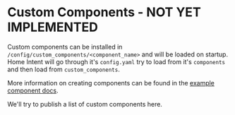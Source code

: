 # Custom Components - NOT YET IMPLEMENTED
Custom components can be installed in `/config/custom_components/<component_name>` and will be loaded on startup. Home Intent will go through it's `config.yaml` try to load from it's `components` and then load from `custom_components`.

More information on creating components can be found in the [example component docs](/developer-reference/example-component).

We'll try to publish a list of custom components here. 